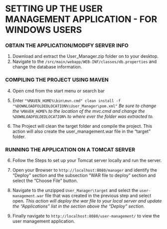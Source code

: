 # SETTING UP THE USER MANAGEMENT APPLICATION - FOR WINDOWS USERS

  

### OBTAIN THE APPLICATION/MODIFY SERVER INFO

  

 1. Download and extract the User_Manager.zip folder on to your desktop.
 2. Navigate to the `/src/main/webapp/WEB-INF/classes/db.properties` and change the database information.

  

### COMPILING THE PROJECT USING MAVEN

4. Open cmd from the start menu or search bar

5. Enter `"%MAVEN_HOME%\bin\mvn.cmd" clean install -f "%DOWNLOADFOLDEDLOCATION%\User_Manager\pom.xml"`
*Be sure to change the `%MAVEN_HOME%` to the location of the mvc.cmd and change the `%DOWNLOADFOLDEDLOCATION%` to where ever the folder was extracted to.*

7. The Project will clean the target folder and compile the project. This action will also create the user_management.war file in the “target” folder.

  

### RUNNING THE APPLICATION ON A TOMCAT SERVER

6. Follow the Steps to set up your Tomcat server locally and run the server.

7. Open your Browser to `http://localhost:8080/manager` and identify the “Deploy” section and the subsection “WAR file to deploy” section and select the “Choose File” button.

8. Navigate to the unzipped `User_Manager\target` and select the `user-management.war` file that was created in the previous step and select open.
*This action will deploy the war file to your local server and update the “Applications” list in the section above the “Deploy” section.*

10. Finally navigate to `http://localhost:8080/user-management/` to view the user management application.
